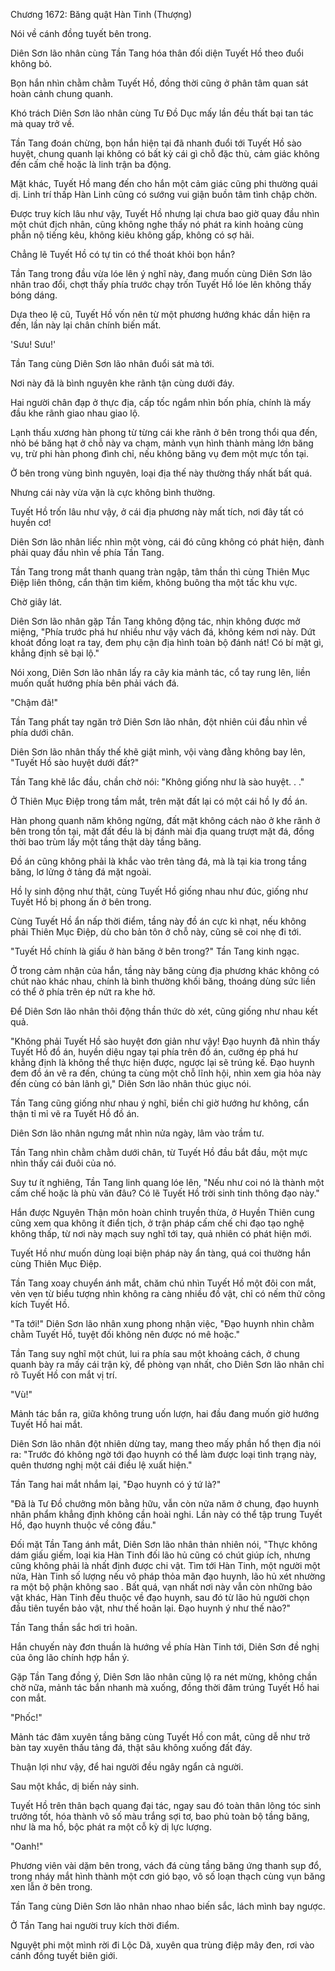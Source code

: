 




Chương 1672: Băng quật Hàn Tinh (Thượng)


Nói về cánh đồng tuyết bên trong.

Diên Sơn lão nhân cùng Tần Tang hóa thân đối diện Tuyết Hồ theo đuổi không bỏ.

Bọn hắn nhìn chằm chằm Tuyết Hồ, đồng thời cũng ở phân tâm quan sát hoàn cảnh chung quanh.

Khó trách Diên Sơn lão nhân cùng Tư Đồ Dục mấy lần đều thất bại tan tác mà quay trở về.

Tần Tang đoán chừng, bọn hắn hiện tại đã nhanh đuổi tới Tuyết Hồ sào huyệt, chung quanh lại không có bất kỳ cái gì chỗ đặc thù, cảm giác không đến cấm chế hoặc là linh trận ba động.

Mặt khác, Tuyết Hồ mang đến cho hắn một cảm giác cũng phi thường quái dị. Linh trí thấp Hàn Linh cũng có sướng vui giận buồn tâm tình chập chờn.

Được truy kích lâu như vậy, Tuyết Hồ nhưng lại chưa bao giờ quay đầu nhìn một chút địch nhân, cũng không nghe thấy nó phát ra kinh hoảng cùng phẫn nộ tiếng kêu, không kiêu không gấp, không có sợ hãi.

Chẳng lẽ Tuyết Hồ có tự tin có thể thoát khỏi bọn hắn?

Tần Tang trong đầu vừa lóe lên ý nghĩ này, đang muốn cùng Diên Sơn lão nhân trao đổi, chợt thấy phía trước chạy trốn Tuyết Hồ lóe lên không thấy bóng dáng.

Dựa theo lệ cũ, Tuyết Hồ vốn nên từ một phương hướng khác dần hiện ra đến, lần này lại chân chính biến mất.

'Sưu! Sưu!'

Tần Tang cùng Diên Sơn lão nhân đuổi sát mà tới.

Nơi này đã là bình nguyên khe rãnh tận cùng dưới đáy.

Hai người chân đạp ở thực địa, cấp tốc ngắm nhìn bốn phía, chính là mấy đầu khe rãnh giao nhau giao lộ.

Lạnh thấu xương hàn phong từ từng cái khe rãnh ở bên trong thổi qua đến, nhỏ bé băng hạt ở chỗ này va chạm, mảnh vụn hình thành mảng lớn băng vụ, trừ phi hàn phong đình chỉ, nếu không băng vụ đem một mực tồn tại.

Ở bên trong vùng bình nguyên, loại địa thế này thường thấy nhất bất quá.

Nhưng cái này vừa vặn là cực không bình thường.

Tuyết Hồ trốn lâu như vậy, ở cái địa phương này mất tích, nơi đây tất có huyền cơ!

Diên Sơn lão nhân liếc nhìn một vòng, cái đó cũng không có phát hiện, đành phải quay đầu nhìn về phía Tần Tang.

Tần Tang trong mắt thanh quang tràn ngập, tâm thần thì cùng Thiên Mục Điệp liên thông, cẩn thận tìm kiếm, không buông tha một tấc khu vực.

Chờ giây lát.

Diên Sơn lão nhân gặp Tần Tang không động tác, nhịn không được mở miệng, "Phía trước phá hư nhiều như vậy vách đá, không kém nơi này. Dứt khoát đồng loạt ra tay, đem phụ cận địa hình toàn bộ đánh nát! Có bí mật gì, khẳng định sẽ bại lộ."

Nói xong, Diên Sơn lão nhân lấy ra cây kia mảnh tác, cổ tay rung lên, liền muốn quất hướng phía bên phải vách đá.

"Chậm đã!"

Tần Tang phất tay ngăn trở Diên Sơn lão nhân, đột nhiên cúi đầu nhìn về phía dưới chân.

Diên Sơn lão nhân thấy thế khẽ giật mình, vội vàng đằng không bay lên, "Tuyết Hồ sào huyệt dưới đất?"

Tần Tang khẽ lắc đầu, chần chờ nói: "Không giống như là sào huyệt. . ."

Ở Thiên Mục Điệp trong tầm mắt, trên mặt đất lại có một cái hồ ly đồ án.

Hàn phong quanh năm không ngừng, đất mặt không cách nào ở khe rãnh ở bên trong tồn tại, mặt đất đều là bị đánh mài địa quang trượt mặt đá, đồng thời bao trùm lấy một tầng thật dày tầng băng.

Đồ án cũng không phải là khắc vào trên tảng đá, mà là tại kia trong tầng băng, lơ lửng ở tảng đá mặt ngoài.

Hồ ly sinh động như thật, cùng Tuyết Hồ giống nhau như đúc, giống như Tuyết Hồ bị phong ấn ở bên trong.

Cùng Tuyết Hồ ẩn nấp thời điểm, tầng này đồ án cực kì nhạt, nếu không phải Thiên Mục Điệp, dù cho bản tôn ở chỗ này, cũng sẽ coi nhẹ đi tới.

"Tuyết Hồ chính là giấu ở hàn băng ở bên trong?" Tần Tang kinh ngạc.

Ở trong cảm nhận của hắn, tầng này băng cùng địa phương khác không có chút nào khác nhau, chính là bình thường khối băng, thoáng dùng sức liền có thể ở phía trên ép nứt ra khe hở.

Để Diên Sơn lão nhân thôi động thần thức dò xét, cũng giống như nhau kết quả.

"Không phải Tuyết Hồ sào huyệt đơn giản như vậy! Đạo huynh đã nhìn thấy Tuyết Hồ đồ án, huyền diệu ngay tại phía trên đồ án, cưỡng ép phá hư khẳng định là không thể thực hiện được, ngược lại sẽ trúng kế. Đạo huynh đem đồ án vẽ ra đến, chúng ta cùng một chỗ lĩnh hội, nhìn xem gia hỏa này đến cùng có bản lãnh gì," Diên Sơn lão nhân thúc giục nói.

Tần Tang cũng giống như nhau ý nghĩ, biền chỉ giờ hướng hư không, cẩn thận tỉ mỉ vẽ ra Tuyết Hồ đồ án.

Diên Sơn lão nhân ngưng mắt nhìn nửa ngày, lâm vào trầm tư.

Tần Tang nhìn chằm chằm dưới chân, từ Tuyết Hồ đầu bắt đầu, một mực nhìn thấy cái đuôi của nó.

Suy tư ít nghiêng, Tần Tang linh quang lóe lên, "Nếu như coi nó là thành một cấm chế hoặc là phù văn đâu? Có lẽ Tuyết Hồ trời sinh tinh thông đạo này."

Hắn được Nguyên Thận môn hoàn chỉnh truyền thừa, ở Huyền Thiên cung cũng xem qua không ít điển tịch, ở trận pháp cấm chế chi đạo tạo nghệ không thấp, từ nơi này mạch suy nghĩ tới tay, quả nhiên có phát hiện mới.

Tuyết Hồ như muốn dùng loại biện pháp này ẩn tàng, quá coi thường hắn cùng Thiên Mục Điệp.

Tần Tang xoay chuyển ánh mắt, chăm chú nhìn Tuyết Hồ một đôi con mắt, vẻn vẹn từ biểu tượng nhìn không ra càng nhiều đồ vật, chỉ có nếm thử công kích Tuyết Hồ.

"Ta tới!" Diên Sơn lão nhân xung phong nhận việc, "Đạo huynh nhìn chằm chằm Tuyết Hồ, tuyệt đối không nên được nó mê hoặc."

Tần Tang suy nghĩ một chút, lui ra phía sau một khoảng cách, ở chung quanh bày ra mấy cái trận kỳ, để phòng vạn nhất, cho Diên Sơn lão nhân chỉ rõ Tuyết Hồ con mắt vị trí.

"Vù!"

Mảnh tác bắn ra, giữa không trung uốn lượn, hai đầu đang muốn giờ hướng Tuyết Hồ hai mắt.

Diên Sơn lão nhân đột nhiên dừng tay, mang theo mấy phần hổ thẹn địa nói ra: "Trước đó không ngờ tới đạo huynh có thể làm được loại tình trạng này, quên thương nghị một cái điều lệ xuất hiện."

Tần Tang hai mắt nhắm lại, "Đạo huynh có ý tứ là?"

"Đã là Tư Đồ chưởng môn bằng hữu, vẫn còn nửa năm ở chung, đạo huynh nhân phẩm khẳng định không cần hoài nghi. Lần này có thể tập trung Tuyết Hồ, đạo huynh thuộc về công đầu."

Đối mặt Tần Tang ánh mắt, Diên Sơn lão nhân thản nhiên nói, "Thực không dám giấu giếm, loại kia Hàn Tinh đối lão hủ cũng có chút giúp ích, nhưng cũng không phải là nhất định được chi vật. Tìm tới Hàn Tinh, một người một nửa, Hàn Tinh số lượng nếu vô pháp thỏa mãn đạo huynh, lão hủ xét nhường ra một bộ phận không sao . Bất quá, vạn nhất nơi này vẫn còn những bảo vật khác, Hàn Tinh đều thuộc về đạo huynh, sau đó từ lão hủ người chọn đầu tiên tuyển bảo vật, như thế hoãn lại. Đạo huynh ý như thế nào?"

Tần Tang thần sắc hơi trì hoãn.

Hắn chuyến này đơn thuần là hướng về phía Hàn Tinh tới, Diên Sơn đề nghị của ông lão chính hợp hắn ý.

Gặp Tần Tang đồng ý, Diên Sơn lão nhân cũng lộ ra nét mừng, không chần chờ nữa, mảnh tác bắn nhanh mà xuống, đồng thời đâm trúng Tuyết Hồ hai con mắt.

"Phốc!"

Mảnh tác đâm xuyên tầng băng cùng Tuyết Hồ con mắt, cũng dễ như trở bàn tay xuyên thấu tảng đá, thật sâu không xuống đất đáy.

Thuận lợi như vậy, để hai người đều ngây ngẩn cả người.

Sau một khắc, dị biến nảy sinh.

Tuyết Hồ trên thân bạch quang đại tác, ngay sau đó toàn thân lông tóc sinh trưởng tốt, hóa thành vô số màu trắng sợi tơ, bao phủ toàn bộ tầng băng, như là ma hồ, bộc phát ra một cỗ kỳ dị lực lượng.

"Oanh!"

Phương viên vài dặm bên trong, vách đá cùng tầng băng ứng thanh sụp đổ, trong nháy mắt hình thành một cơn gió bạo, vô số loạn thạch cùng vụn băng xen lẫn ở bên trong.

Tần Tang cùng Diên Sơn lão nhân nhao nhao biến sắc, lách mình bay ngược.

Ở Tần Tang hai người truy kích thời điểm.

Nguyệt phi một mình rời đi Lộc Dã, xuyên qua trùng điệp mây đen, rơi vào cánh đồng tuyết biên giới.




